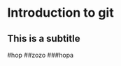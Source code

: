 Introduction to git
===================
This is a subtitle
------------------


#hop
##zozo
###hopa
